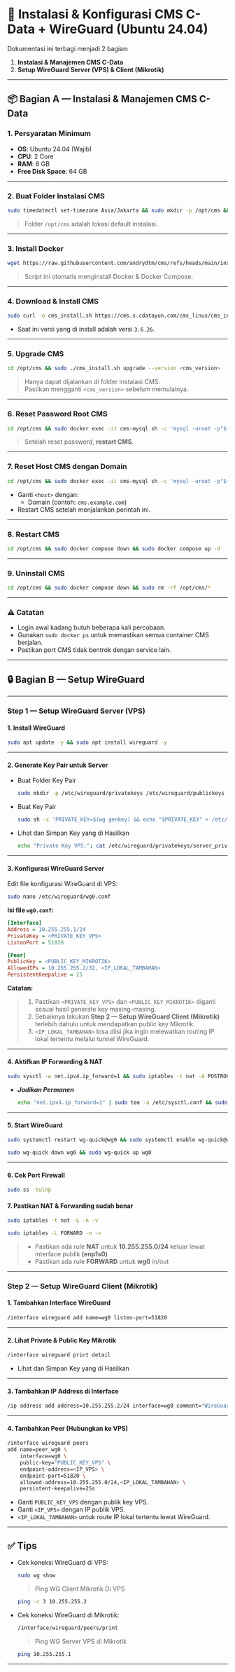 # 🚀 Instalasi & Konfigurasi CMS C-Data + WireGuard (Ubuntu 24.04)

Dokumentasi ini terbagi menjadi 2 bagian:

1. **Instalasi & Manajemen CMS C-Data**
2. **Setup WireGuard Server (VPS) & Client (Mikrotik)**

---

## 📦 Bagian A — Instalasi & Manajemen CMS C-Data

### 1. Persyaratan Minimum

- **OS**: Ubuntu 24.04 (Wajib)
- **CPU**: 2 Core
- **RAM**: 8 GB
- **Free Disk Space**: 64 GB

---

### 2. Buat Folder Instalasi CMS

```bash
sudo timedatectl set-timezone Asia/Jakarta && sudo mkdir -p /opt/cms && sudo chmod -R 755 /opt/cms && cd /opt/cms
```

> Folder `/opt/cms` adalah lokasi default instalasi.

---

### 3. Install Docker

```bash
wget https://raw.githubusercontent.com/andrydtm/cms/refs/heads/main/install_docker.sh && sudo chmod +x install_docker.sh && sudo ./install_docker.sh
```

> Script ini otomatis menginstall Docker & Docker Compose.

---

### 4. Download & Install CMS

```bash
sudo curl -o cms_install.sh https://cms.s.cdatayun.com/cms_linux/cms_install.sh && sudo chmod +x ./cms_install.sh && sudo ./cms_install.sh install --version 3.6.26
```

- Saat ini versi yang di install adalah versi `3.6.26`.  

---

### 5. Upgrade CMS

```bash
cd /opt/cms && sudo ./cms_install.sh upgrade --version <cms_version>
```

> Hanya dapat dijalankan di folder instalasi CMS.  
> Pastikan mengganti `<cms_version>` sebelum memulainya.

---

### 6. Reset Password Root CMS

```bash
cd /opt/cms && sudo docker exec -it cms-mysql sh -c 'mysql -uroot -p"${MYSQL_ROOT_PASSWORD}" ccssx_boot -e "source /reset_pwd/reset_pwd.sql"'
```

> Setelah reset password, **restart CMS**.

---

### 7. Reset Host CMS dengan Domain

```bash
cd /opt/cms && sudo docker exec -it cms-mysql sh -c 'mysql -uroot -p"${MYSQL_ROOT_PASSWORD}" ccssx_boot -e "update sys_tenant set ip = \"<host>\" "'
```

- Ganti `<host>` dengan:
  - Domain (contoh: `cms.example.com`)
- Restart CMS setelah menjalankan perintah ini.

---

### 8. Restart CMS

```bash
cd /opt/cms && sudo docker compose down && sudo docker compose up -d
```

---

### 9. Uninstall CMS

```bash
cd /opt/cms && sudo docker compose down && sudo rm -rf /opt/cms/*
```

---

### ⚠️ Catatan

- Login awal kadang butuh beberapa kali percobaan.
- Gunakan `sudo docker ps` untuk memastikan semua container CMS berjalan.
- Pastikan port CMS tidak bentrok dengan service lain.

---

## 🔒 Bagian B — Setup WireGuard

---

### Step 1 — Setup WireGuard Server (VPS)

#### 1. Install WireGuard

  ```bash
  sudo apt update -y && sudo apt install wireguard -y
  ```

---

#### 2. Generate Key Pair untuk Server
- Buat Folder Key Pair
  ```bash
  sudo mkdir -p /etc/wireguard/privatekeys /etc/wireguard/publickeys && sudo chmod 700 /etc/wireguard/privatekeys
  ```
- Buat Key Pair
  ```bash
  sudo sh -c 'PRIVATE_KEY=$(wg genkey) && echo "$PRIVATE_KEY" > /etc/wireguard/privatekeys/server_privatekey && echo "$PRIVATE_KEY" | wg pubkey > /etc/wireguard/publickeys/server_publickey'
  ```
- Lihat dan Simpan Key yang di Hasilkan
  ```bash
  echo "Private Key VPS:"; cat /etc/wireguard/privatekeys/server_privatekey; echo "Public Key VPS:"; cat /etc/wireguard/publickeys/server_publickey
  ```
  
---

#### 3. Konfigurasi WireGuard Server

Edit file konfigurasi WireGuard di VPS:

```bash
sudo nano /etc/wireguard/wg0.conf
```

**Isi file `wg0.conf`:**

```ini
[Interface]
Address = 10.255.255.1/24
PrivateKey = <PRIVATE_KEY_VPS>
ListenPort = 51820

[Peer]
PublicKey = <PUBLIC_KEY_MIKROTIK>
AllowedIPs = 10.255.255.2/32, <IP_LOKAL_TAMBAHAN>
PersistentKeepalive = 25
```

**Catatan:**
  > 1. Pastikan `<PRIVATE_KEY_VPS>` dan `<PUBLIC_KEY_MIKROTIK>` diganti sesuai hasil generate key masing-masing.
  > 2. Sebaiknya lakukan **Step 2 — Setup WireGuard Client (Mikrotik)** terlebih dahulu untuk mendapatkan public key Mikrotik.
  > 3. `<IP_LOKAL_TAMBAHAN>` bisa diisi jika ingin melewatkan routing IP lokal tertentu melalui tunnel WireGuard.

---

#### 4. Aktifkan IP Forwarding & NAT

```bash
sudo sysctl -w net.ipv4.ip_forward=1 && sudo iptables -t nat -A POSTROUTING -s 10.255.255.0/24 -o enp1s0 -j MASQUERADE && sudo iptables -A FORWARD -i wg0 -j ACCEPT && sudo iptables -A FORWARD -o wg0 -j ACCEPT
```

- ***Jadikan Permanen***
  
  ```bash
  echo "net.ipv4.ip_forward=1" | sudo tee -a /etc/sysctl.conf && sudo sysctl -p && sudo apt install iptables-persistent -y && sudo netfilter-persistent save
  ```

---

#### 5. Start WireGuard

```bash
sudo systemctl restart wg-quick@wg0 && sudo systemctl enable wg-quick@wg0 && sudo systemctl status wg-quick@wg0
```
```bash
sudo wg-quick down wg0 && sudo wg-quick up wg0
```
---

#### 6. Cek Port Firewall

```bash
sudo ss -tulnp
```

#### 7. Pastikan NAT & Forwarding sudah benar

```bash
sudo iptables -t nat -L -n -v
```
```bash
sudo iptables -L FORWARD -n -v
```
>- Pastikan ada rule **NAT** untuk **10.255.255.0/24** keluar lewat interface publik **(enp1s0)**
>- Pastikan ada rule **FORWARD** untuk **wg0** in/out

---

### Step 2 — Setup WireGuard Client (Mikrotik)

#### 1. Tambahkan Interface WireGuard

```bash
/interface wireguard add name=wg0 listen-port=51820
```

---

#### 2. Lihat Private & Public Key Mikrotik

```bash
/interface wireguard print detail
```
- Lihat dan Simpan Key yang di Hasilkan
---

#### 3. Tambahkan IP Address di Interface

```bash
/ip address add address=10.255.255.2/24 interface=wg0 comment="WireGuard"
```

---

#### 4. Tambahkan Peer (Hubungkan ke VPS)

```bash
/interface wireguard peers
add name=peer_wg0 \
    interface=wg0 \
    public-key="PUBLIC_KEY_VPS" \
    endpoint-address=<IP_VPS> \
    endpoint-port=51820 \
    allowed-address=10.255.255.0/24,<IP_LOKAL_TAMBAHAN> \
    persistent-keepalive=25s
```

- Ganti `PUBLIC_KEY_VPS` dengan publik key VPS.
- Ganti `<IP_VPS>` dengan IP publik VPS.
- `<IP_LOKAL_TAMBAHAN>` untuk route IP lokal tertentu lewat WireGuard.

---

## ✅ Tips

- Cek koneksi WireGuard di VPS:
  ```bash
  sudo wg show
  ```
  > Ping WG Client Mikrotik Di VPS
  ```bash
  ping -c 3 10.255.255.2
  ```
- Cek koneksi WireGuard di Mikrotik:
  ```bash
  /interface/wireguard/peers/print
  ```
  > Ping WG Server VPS di Mikrotik
  ```bash
  ping 10.255.255.1
  ```

---
